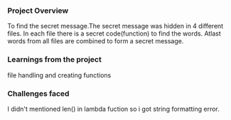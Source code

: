 ### Project Overview

 To find the secret message.The secret message was hidden in 4 different files. In each file there is a secret code(function) to find the words. Atlast words from all files  are combined to form a secret message.


### Learnings from the project

 file handling and creating functions


### Challenges faced

  I didn't mentioned  len()  in lambda  fuction so i got string formatting error.  


